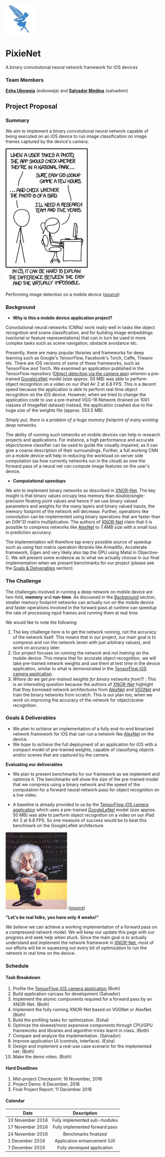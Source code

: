 ![PixieNetLogo](images/PixieBlueLogoSmallTransparent.png)
# PixieNet

A binary convolutional neural network framework for iOS devices

### Team Members

**[Esha Uboweja](http://https://github.com/eknight7)** (euboweja) and **[Salvador Medina](https://github.com/salmedina)** (salvadom)


## Project Proposal

### Summary

We aim to implement a binary convolutional neural network capable of being executed on an iOS device to run image classification on image frames captured by the device's camera.

![Is that a bird?!](images/tasks_xkcd_1425.png)

Performing image detection on a mobile device ([source](http://xkcd.com/1425/))

### Background

* **Why is this a mobile device application project?**

Convolutional neural networks (CNNs) work really well in tasks like object recognition and scene classification, and for building image embeddings (vectorial or feature representations) that can in turn be used in more complex tasks such as scene navigation, obstacle avoidance etc.

Presently, there are many popular libraries and frameworks for deep learning such as Google's TensorFlow, Facebook's Torch, Caffe, Theano etc. There are iOS versions of some of these frameworks, such as TensorFlow and Torch. We examined an application published in the TensorFlow repository ([Object detection via the camera app](https://github.com/tensorflow/tensorflow/tree/master/tensorflow/contrib/ios_examples)) wherein a pre-trained [GoogleLeNet](http://static.googleusercontent.com/media/research.google.com/en//pubs/archive/43022.pdf) model (size approx. 50 MB) was able to perform object recognition on a video on our iPad Air 2 at 6.8 FPS. This is a decent speed because the application is able to perform real time object recognition on the iOS device. However, when we tried to change the application code to use a pre-trained VGG-16 Network (trained on 1001 classes of ImageNet dataset) instead, the application crashed due to the huge size of the weights file (approx. 553.5 MB). 

_Simply put, there is a problem of a huge memory footprint of many existing deep networks._

The ability of running such networks on mobile devices can help in research projects and applications. For instance, a high performance and accurate object/scene classifier can be used to guide the visually impaired, as it can give a coarse description of their surroundings. Further, a full working CNN on a mobile device will help in reducing the workload on server side computation (as how currently networks run in the cloud) as now the forward pass of a neural net can compute image features on the user's device.

* **Computational speedups**

We aim to implement binary networks as described in [XNOR-Net](https://arxiv.org/abs/1603.05279). The key insight is that binary values occupy less memory than double/single-precision floating point values and hence if we use binary valued parameters and weights for the many layers and binary valued inputs, the memory footprint of the network will decrease. Further, operations like convolution can be implemented using binary operations that are faster than an _O(N^3)_ matrix multiplication. The authors of [XNOR-Net](https://arxiv.org/abs/1603.05279) claim that it is possible to compress networks like [AlexNet](https://papers.nips.cc/paper/4824-imagenet-classification-with-deep-convolutional-neural-networks.pdf) to 7.4MB size with a small loss in prediction accuracy. 

The implementation will therefore tap every possible source of speedup such as using fast matrix operation libraries like Armadillo, Accelerate framework, Eigen and very likely also tap the GPU using Metal in Objective-C. 
We will present some evidence as to what we actually choose in our final implementation when we present benchmarks for our project (please see the [Goals & Deliverables](.###Goals-&-Deliverables) section).

### The Challenge

The challenges involved in running a deep network on mobile device are two-fold, **memory** and **run-time**. As discussed in the [Background](.###Background) section, smaller memory footprint networks can actually run on the mobile device and faster operations involved in the forward pass at runtime can speedup the rate of processing input frames and running them at real time. 

We would like to note the following:

1. The key challenge here is to get the network running, not the accuracy of the network itself. This means that in our project, our main goal is to compress and run the network (even with just arbitrary values), and work on accuracy later.
2. Our project focuses on _running_ the network and *not training* on the mobile device. This means that for accurate object recognition, we will take pre-trained network weights and use them at test time in the device application, similar to what is demonstrated in the [TensorFlow iOS camera application](https://github.com/tensorflow/tensorflow/tree/master/tensorflow/contrib/ios_examples).
3. _Where do we get pre-trained weights for binary networks from?!_ : This is an interesting question because the authors of [XNOR-Net](https://arxiv.org/abs/1603.05279) highlight that they borrowed network architectures from [AlexNet](https://papers.nips.cc/paper/4824-imagenet-classification-with-deep-convolutional-neural-networks.pdf) and [VGGNet](http://www.robots.ox.ac.uk/~vgg/research/very_deep/) and train the binary networks from scratch. This is our plan too, when we work on improving the accuracy of the network for object/scene recognition.

### Goals & Deliverables

* We _plan to achieve_ an implementation of a fully end-to-end binarized network framework for iOS that can run a network like [AlexNet](https://papers.nips.cc/paper/4824-imagenet-classification-with-deep-convolutional-neural-networks.pdf) on the device.
* We _hope to achieve_ the full deployment of an application for iOS with a compact model of pre-trained weights, capable of classifying objects and/or scenes that are captured by the camera.

**Evaluating our deliverables**

* We plan to present benchmarks for our framework as we implement and optimize it. The benchmarks will show the size of the pre-trained model that we compress using a binary network and the speed of the computation for a forward neural network pass for object recognition on a live video.

* A baseline is already provided to us by the [TensorFlow iOS camera application](https://github.com/tensorflow/tensorflow/tree/master/tensorflow/contrib/ios_examples) which uses a pre-trained [GoogleLeNet](http://static.googleusercontent.com/media/research.google.com/en//pubs/archive/43022.pdf) model (size approx. 50 MB) was able to perform object recognition on a video on our iPad Air 2 at 6.8 FPS. So one measure of success would be to beat this benchmark on the GoogleLeNet architecture.

![Realism in life](images/einstein_cartoon1-full-200x250.jpg)
([source](http://blogs.agu.org/wildwildscience/files/2009/09/einstein_cartoon1-full-336x420.jpg))

**"Let's be real folks, you have only 4 weeks!"**

_We believe_ we can achieve a working implementation of a forward pass on a compressed network model. We will keep our update this page with our progress and seek help when stuck. Since the main goal is to actually understand and implement the network framework in [XNOR-Net](https://arxiv.org/abs/1603.05279), most of our efforts will be in squeezing out every bit of optimization to run the network in real time on the device.

### Schedule

#### Task Breakdown

1. Profile the [TensorFlow iOS camera application](https://github.com/tensorflow/tensorflow/tree/master/tensorflow/contrib/ios_examples) (Both)
2. Build application carcass for development (Salvador)
3. Implement the atomic components required for a forward pass by an XNOR-Net. (Both)
4. Implement the fully running XNOR-Net based on VGGNet or AlexNet. (Both)
5. Build the profiling tasks for optimization. (Esha)
6. Optimize the slowest/most expensive components through CPU/GPU frameworks and libraries and algorithm tricks learnt in class. (Both)
7. Compare and analyze the implementation. (Salvador)
8. Improve application UI (controls, interface). (Esha)
9. Design and implement a real-use case scenario for the implemented net. (Both)
10. Make the demo video. (Both)

#### Hard Deadlines

1. Mid-project Checkpoint: 16 November, 2016
2. Project Demo: 8 December, 2016
3. Final Project Report: 11 December 2016

#### Calendar

| Date             | Description                    |
|------------------|:------------------------------:|
| 10 November 2016 | Fully implemented sub-modules  |
| 17 November 2016 | Fully implemented forward pass |
| 24 November 2016 | Benchmarks finalized           |
|  1 December 2016 | Application enhancement (UI)   |
|  7 December 2016 | Fully developed application    |


